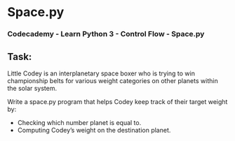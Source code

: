 # Space.py
### Codecademy - Learn Python 3 - Control Flow - Space.py

## Task:
Little Codey is an interplanetary space boxer who is trying to win championship belts for various weight categories on other planets within the solar system.

Write a space.py program that helps Codey keep track of their target weight by:

- Checking which number planet is equal to.
- Computing Codey’s weight on the destination planet.
